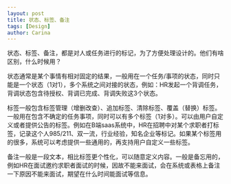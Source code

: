 ```yaml
---
layout: post
title: 状态、标签、备注
tags: [Design]
author: Carina
---
```


状态、标签、备注，都是对人或任务进行的标记，为了方便处理设计的。他们有啥区别，什么时候用？

状态通常是某个事情有相对固定的结果，一般用在一个任务/事项的状态，同时只能是一个状态（1对1），多个系统之间对接的状态，例如：HR发起一个背调任务，背调状态包含待授权、背调已完成、背调失败这3个状态。

标签一般包含标签管理（增删改查）、追加标签、清除标签、覆盖（替换）标签。一般用在包含不确定的任务事项，同时可以有多个标签（1对多）。可以由用户自定义或者提供公告的标签。例如在B端saas系统中，HR在招聘中对某个求职者打标签，记录这个人985/211、双一流，行业经验，知名企业等标记。如果某个标签用的很多，系统可以考虑提供一些通用的，再支持用户自定义一些标签。

备注一般是一段文本，相比标签更个性化，可以随意定义内容。一般是备忘用的，例如HR在面试邀约求职者面试的时候，因故不能来面试，会在系统或表格上备注一下原因不能来面试，期望在什么时间能面试等信息。
